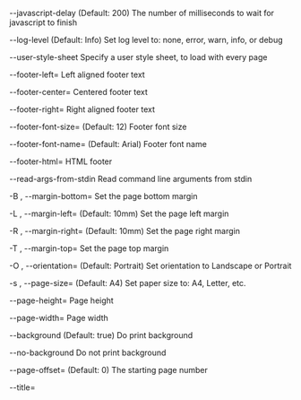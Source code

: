   --javascript-delay                                        (Default: 200) The
                                                            number of
                                                            milliseconds to wait
                                                            for javascript to
                                                            finish

  --log-level                                               (Default: Info) Set
                                                            log level to: none,
                                                            error, warn, info,
                                                            or debug

  --user-style-sheet                                        Specify a user style
                                                            sheet, to load with
                                                            every page

  --footer-left=<text>                                      Left aligned footer
                                                            text

  --footer-center=<text>                                    Centered footer text

  --footer-right=<text>                                     Right aligned footer
                                                            text

  --footer-font-size=<size>                                 (Default: 12) Footer
                                                            font size

  --footer-font-name=<name>                                 (Default: Arial)
                                                            Footer font name

  --footer-html=<url>                                       HTML footer

  --read-args-from-stdin                                    Read command line
                                                            arguments from stdin

  -B <unitreal>, --margin-bottom=<unitreal>                 Set the page bottom
                                                            margin

  -L <unitreal>, --margin-left=<unitreal>                   (Default: 10mm) Set
                                                            the page left margin

  -R <unitreal>, --margin-right=<unitreal>                  (Default: 10mm) Set
                                                            the page right
                                                            margin

  -T <unitreal>, --margin-top=<unitreal>                    Set the page top
                                                            margin

  -O <orientation>, --orientation=<orientation>             (Default: Portrait)
                                                            Set orientation to
                                                            Landscape or
                                                            Portrait

  -s <Size>, --page-size=<Size>                             (Default: A4) Set
                                                            paper size to: A4,
                                                            Letter, etc.

  --page-height=<unitreal>                                  Page height

  --page-width=<unitreal>                                   Page width

  --background                                              (Default: true) Do
                                                            print background

  --no-background                                           Do not print
                                                            background

  --page-offset=<offset>                                    (Default: 0) The
                                                            starting page number

  --title=<title>                                           The title of the
                                                            generated pdf file.
                                                            The title of the
                                                            first document is
                                                            used if not
                                                            specified.

  -h, --help                                                Display this help
                                                            screen.

  -V, --version                                             Display version
                                                            information.

  --dump-default-toc-xsl                                    Dumps the default
                                                            TOC XSL style sheet
                                                            to the standard
                                                            output (STDOUT)
                                                            stream.

  --enable-local-file-access                                Allowed conversion
                                                            of a local file to
                                                            read in other local
                                                            files.

  --disable-local-file-access                               Do not allowed
                                                            conversion of a
                                                            local file to read
                                                            in other local
                                                            files, unless
                                                            explicitly allowed
                                                            with --allow
                                                            (default)

  <input file> [<input file> ...] <output file> (pos. 0)    